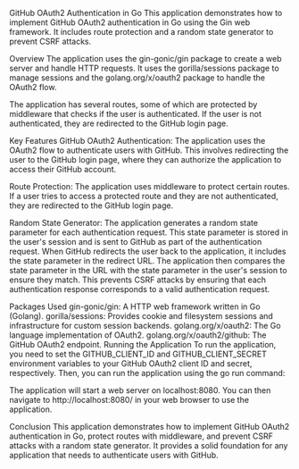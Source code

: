 GitHub OAuth2 Authentication in Go
This application demonstrates how to implement GitHub OAuth2 authentication in Go using the Gin web framework. It includes route protection and a random state generator to prevent CSRF attacks.

Overview
The application uses the gin-gonic/gin package to create a web server and handle HTTP requests. It uses the gorilla/sessions package to manage sessions and the golang.org/x/oauth2 package to handle the OAuth2 flow.

The application has several routes, some of which are protected by middleware that checks if the user is authenticated. If the user is not authenticated, they are redirected to the GitHub login page.

Key Features
GitHub OAuth2 Authentication: The application uses the OAuth2 flow to authenticate users with GitHub. This involves redirecting the user to the GitHub login page, where they can authorize the application to access their GitHub account.

Route Protection: The application uses middleware to protect certain routes. If a user tries to access a protected route and they are not authenticated, they are redirected to the GitHub login page.

Random State Generator: The application generates a random state parameter for each authentication request. This state parameter is stored in the user's session and is sent to GitHub as part of the authentication request. When GitHub redirects the user back to the application, it includes the state parameter in the redirect URL. The application then compares the state parameter in the URL with the state parameter in the user's session to ensure they match. This prevents CSRF attacks by ensuring that each authentication response corresponds to a valid authentication request.

Packages Used
gin-gonic/gin: A HTTP web framework written in Go (Golang).
gorilla/sessions: Provides cookie and filesystem sessions and infrastructure for custom session backends.
golang.org/x/oauth2: The Go language implementation of OAuth2.
golang.org/x/oauth2/github: The GitHub OAuth2 endpoint.
Running the Application
To run the application, you need to set the GITHUB_CLIENT_ID and GITHUB_CLIENT_SECRET environment variables to your GitHub OAuth2 client ID and secret, respectively. Then, you can run the application using the go run command:

The application will start a web server on localhost:8080. You can then navigate to http://localhost:8080/ in your web browser to use the application.

Conclusion
This application demonstrates how to implement GitHub OAuth2 authentication in Go, protect routes with middleware, and prevent CSRF attacks with a random state generator. It provides a solid foundation for any application that needs to authenticate users with GitHub.